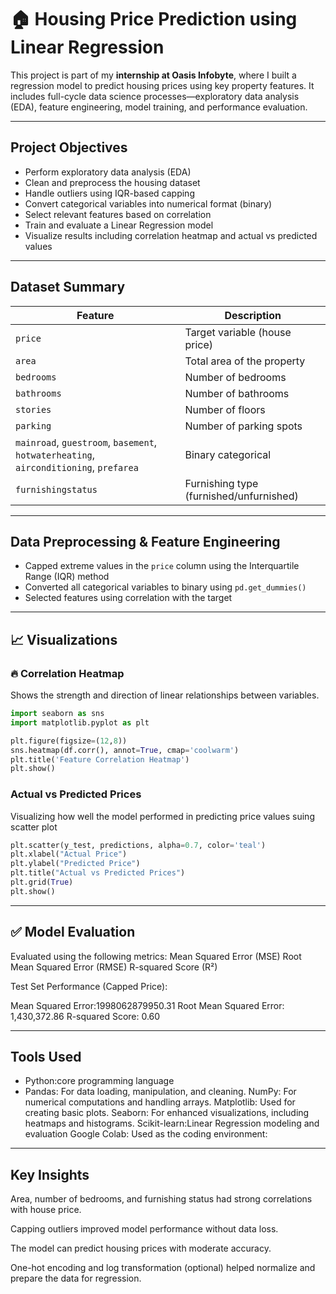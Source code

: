 
# 🏠 Housing Price Prediction using Linear Regression

This project is part of my **internship at Oasis Infobyte**, where I built a regression model to predict housing prices using key property features. It includes full-cycle data science processes—exploratory data analysis (EDA), feature engineering, model training, and performance evaluation.

---

##  Project Objectives

- Perform exploratory data analysis (EDA)
- Clean and preprocess the housing dataset
- Handle outliers using IQR-based capping
- Convert categorical variables into numerical format (binary)
- Select relevant features based on correlation
- Train and evaluate a Linear Regression model
- Visualize results including correlation heatmap and actual vs predicted values

---

##  Dataset Summary

| Feature              | Description                          |
|----------------------|--------------------------------------|
| `price`              | Target variable (house price)        |
| `area`               | Total area of the property           |
| `bedrooms`           | Number of bedrooms                   |
| `bathrooms`          | Number of bathrooms                  |
| `stories`            | Number of floors                     |
| `parking`            | Number of parking spots              |
| `mainroad`, `guestroom`, `basement`, `hotwaterheating`, `airconditioning`, `prefarea` | Binary categorical |
| `furnishingstatus`   | Furnishing type (furnished/unfurnished) |

---

## Data Preprocessing & Feature Engineering

- Capped extreme values in the `price` column using the Interquartile Range (IQR) method
- Converted all categorical variables to binary using `pd.get_dummies()`
- Selected features using correlation with the target


---

## 📈 Visualizations

### 🔥 Correlation Heatmap

Shows the strength and direction of linear relationships between variables.

```python
import seaborn as sns
import matplotlib.pyplot as plt

plt.figure(figsize=(12,8))
sns.heatmap(df.corr(), annot=True, cmap='coolwarm')
plt.title('Feature Correlation Heatmap')
plt.show()
```

### Actual vs Predicted Prices
Visualizing how well the model performed in predicting price values suing scatter plot

```python
plt.scatter(y_test, predictions, alpha=0.7, color='teal')
plt.xlabel("Actual Price")
plt.ylabel("Predicted Price")
plt.title("Actual vs Predicted Prices")
plt.grid(True)
plt.show()
```

---

## ✅ Model Evaluation
Evaluated using the following metrics:
Mean Squared Error (MSE)
Root Mean Squared Error (RMSE)
R-squared Score (R²)

Test Set Performance (Capped Price):

Mean Squared Error:1998062879950.31
Root Mean Squared Error: 1,430,372.86
R-squared Score: 0.60

---

## Tools Used
- Python:core programming language
- Pandas: For data loading, manipulation, and cleaning.
NumPy: For numerical computations and handling arrays.
Matplotlib: Used for creating basic plots.
Seaborn: For enhanced visualizations, including heatmaps and histograms.
Scikit-learn:Linear Regression modeling and evaluation
Google Colab: Used as the coding environment:

---

## Key Insights
Area, number of bedrooms, and furnishing status had strong correlations with house price.

Capping outliers improved model performance without data loss.

The model can predict housing prices with moderate accuracy.

One-hot encoding and log transformation (optional) helped normalize and prepare the data for regression.
